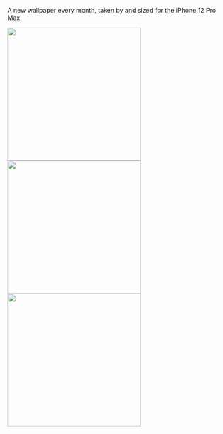 A new wallpaper every month, taken by and sized for the iPhone 12 Pro Max.

<a href="https://banastas.github.io/iPhone-12-Pro-Max-Wallpaper/iPhone12_ProMax_2020-12.jpg"><img src="https://banastas.github.io/iPhone-12-Pro-Max-Wallpaper/readme_2020-12.jpg" height="300"></a> <a href="https://banastas.github.io/iPhone-12-Pro-Max-Wallpaper/iPhone12_ProMax_2021-01.jpg"><img src="https://banastas.github.io/iPhone-12-Pro-Max-Wallpaper/readme_2021-01.jpg" height="300"></a> <a href="https://banastas.github.io/iPhone-12-Pro-Max-Wallpaper/iPhone12_ProMax_2021-02.jpg"><img src="https://banastas.github.io/iPhone-12-Pro-Max-Wallpaper/readme_2021-02.jpg" height="300"></a>
